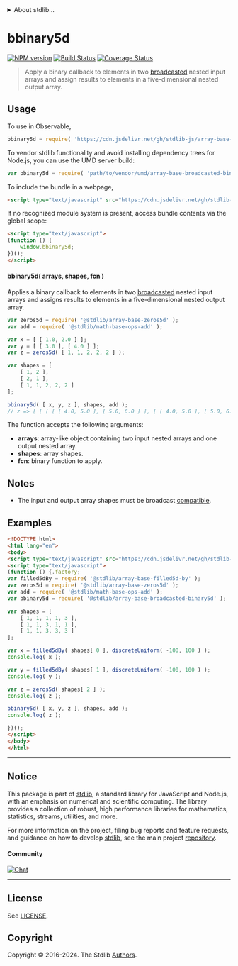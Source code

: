 <!--

@license Apache-2.0

Copyright (c) 2023 The Stdlib Authors.

Licensed under the Apache License, Version 2.0 (the "License");
you may not use this file except in compliance with the License.
You may obtain a copy of the License at

   http://www.apache.org/licenses/LICENSE-2.0

Unless required by applicable law or agreed to in writing, software
distributed under the License is distributed on an "AS IS" BASIS,
WITHOUT WARRANTIES OR CONDITIONS OF ANY KIND, either express or implied.
See the License for the specific language governing permissions and
limitations under the License.

-->


<details>
  <summary>
    About stdlib...
  </summary>
  <p>We believe in a future in which the web is a preferred environment for numerical computation. To help realize this future, we've built stdlib. stdlib is a standard library, with an emphasis on numerical and scientific computation, written in JavaScript (and C) for execution in browsers and in Node.js.</p>
  <p>The library is fully decomposable, being architected in such a way that you can swap out and mix and match APIs and functionality to cater to your exact preferences and use cases.</p>
  <p>When you use stdlib, you can be absolutely certain that you are using the most thorough, rigorous, well-written, studied, documented, tested, measured, and high-quality code out there.</p>
  <p>To join us in bringing numerical computing to the web, get started by checking us out on <a href="https://github.com/stdlib-js/stdlib">GitHub</a>, and please consider <a href="https://opencollective.com/stdlib">financially supporting stdlib</a>. We greatly appreciate your continued support!</p>
</details>

# bbinary5d

[![NPM version][npm-image]][npm-url] [![Build Status][test-image]][test-url] [![Coverage Status][coverage-image]][coverage-url] <!-- [![dependencies][dependencies-image]][dependencies-url] -->

> Apply a binary callback to elements in two [broadcasted][@stdlib/array/base/broadcast-array] nested input arrays and assign results to elements in a five-dimensional nested output array.

<section class="intro">

</section>

<!-- /.intro -->



<section class="usage">

## Usage

To use in Observable,

```javascript
bbinary5d = require( 'https://cdn.jsdelivr.net/gh/stdlib-js/array-base-broadcasted-binary5d@v0.2.0-umd/browser.js' )
```

To vendor stdlib functionality and avoid installing dependency trees for Node.js, you can use the UMD server build:

```javascript
var bbinary5d = require( 'path/to/vendor/umd/array-base-broadcasted-binary5d/index.js' )
```

To include the bundle in a webpage,

```html
<script type="text/javascript" src="https://cdn.jsdelivr.net/gh/stdlib-js/array-base-broadcasted-binary5d@v0.2.0-umd/browser.js"></script>
```

If no recognized module system is present, access bundle contents via the global scope:

```html
<script type="text/javascript">
(function () {
    window.bbinary5d;
})();
</script>
```

#### bbinary5d( arrays, shapes, fcn )

Applies a binary callback to elements in two [broadcasted][@stdlib/array/base/broadcast-array] nested input arrays and assigns results to elements in a five-dimensional nested output array.

```javascript
var zeros5d = require( '@stdlib/array-base-zeros5d' );
var add = require( '@stdlib/math-base-ops-add' );

var x = [ [ 1.0, 2.0 ] ];
var y = [ [ 3.0 ], [ 4.0 ] ];
var z = zeros5d( [ 1, 1, 2, 2, 2 ] );

var shapes = [
    [ 1, 2 ],
    [ 2, 1 ],
    [ 1, 1, 2, 2, 2 ]
];

bbinary5d( [ x, y, z ], shapes, add );
// z => [ [ [ [ [ 4.0, 5.0 ], [ 5.0, 6.0 ] ], [ [ 4.0, 5.0 ], [ 5.0, 6.0 ] ] ] ] ]
```

The function accepts the following arguments:

-   **arrays**: array-like object containing two input nested arrays and one output nested array.
-   **shapes**: array shapes.
-   **fcn**: binary function to apply.

</section>

<!-- /.usage -->

<section class="notes">

## Notes

-   The input and output array shapes must be broadcast [compatible][@stdlib/ndarray/base/broadcast-shapes].

</section>

<!-- /.notes -->

<section class="examples">

## Examples

<!-- eslint no-undef: "error" -->

```html
<!DOCTYPE html>
<html lang="en">
<body>
<script type="text/javascript" src="https://cdn.jsdelivr.net/gh/stdlib-js/random-base-discrete-uniform@umd/browser.js"></script>
<script type="text/javascript">
(function () {.factory;
var filled5dBy = require( '@stdlib/array-base-filled5d-by' );
var zeros5d = require( '@stdlib/array-base-zeros5d' );
var add = require( '@stdlib/math-base-ops-add' );
var bbinary5d = require( '@stdlib/array-base-broadcasted-binary5d' );

var shapes = [
    [ 1, 1, 1, 1, 3 ],
    [ 1, 1, 3, 1, 1 ],
    [ 1, 1, 3, 3, 3 ]
];

var x = filled5dBy( shapes[ 0 ], discreteUniform( -100, 100 ) );
console.log( x );

var y = filled5dBy( shapes[ 1 ], discreteUniform( -100, 100 ) );
console.log( y );

var z = zeros5d( shapes[ 2 ] );
console.log( z );

bbinary5d( [ x, y, z ], shapes, add );
console.log( z );

})();
</script>
</body>
</html>
```

</section>

<!-- /.examples -->

<!-- Section for related `stdlib` packages. Do not manually edit this section, as it is automatically populated. -->

<section class="related">

</section>

<!-- /.related -->

<!-- Section for all links. Make sure to keep an empty line after the `section` element and another before the `/section` close. -->


<section class="main-repo" >

* * *

## Notice

This package is part of [stdlib][stdlib], a standard library for JavaScript and Node.js, with an emphasis on numerical and scientific computing. The library provides a collection of robust, high performance libraries for mathematics, statistics, streams, utilities, and more.

For more information on the project, filing bug reports and feature requests, and guidance on how to develop [stdlib][stdlib], see the main project [repository][stdlib].

#### Community

[![Chat][chat-image]][chat-url]

---

## License

See [LICENSE][stdlib-license].


## Copyright

Copyright &copy; 2016-2024. The Stdlib [Authors][stdlib-authors].

</section>

<!-- /.stdlib -->

<!-- Section for all links. Make sure to keep an empty line after the `section` element and another before the `/section` close. -->

<section class="links">

[npm-image]: http://img.shields.io/npm/v/@stdlib/array-base-broadcasted-binary5d.svg
[npm-url]: https://npmjs.org/package/@stdlib/array-base-broadcasted-binary5d

[test-image]: https://github.com/stdlib-js/array-base-broadcasted-binary5d/actions/workflows/test.yml/badge.svg?branch=v0.2.0
[test-url]: https://github.com/stdlib-js/array-base-broadcasted-binary5d/actions/workflows/test.yml?query=branch:v0.2.0

[coverage-image]: https://img.shields.io/codecov/c/github/stdlib-js/array-base-broadcasted-binary5d/main.svg
[coverage-url]: https://codecov.io/github/stdlib-js/array-base-broadcasted-binary5d?branch=main

<!--

[dependencies-image]: https://img.shields.io/david/stdlib-js/array-base-broadcasted-binary5d.svg
[dependencies-url]: https://david-dm.org/stdlib-js/array-base-broadcasted-binary5d/main

-->

[chat-image]: https://img.shields.io/gitter/room/stdlib-js/stdlib.svg
[chat-url]: https://app.gitter.im/#/room/#stdlib-js_stdlib:gitter.im

[stdlib]: https://github.com/stdlib-js/stdlib

[stdlib-authors]: https://github.com/stdlib-js/stdlib/graphs/contributors

[umd]: https://github.com/umdjs/umd
[es-module]: https://developer.mozilla.org/en-US/docs/Web/JavaScript/Guide/Modules

[deno-url]: https://github.com/stdlib-js/array-base-broadcasted-binary5d/tree/deno
[deno-readme]: https://github.com/stdlib-js/array-base-broadcasted-binary5d/blob/deno/README.md
[umd-url]: https://github.com/stdlib-js/array-base-broadcasted-binary5d/tree/umd
[umd-readme]: https://github.com/stdlib-js/array-base-broadcasted-binary5d/blob/umd/README.md
[esm-url]: https://github.com/stdlib-js/array-base-broadcasted-binary5d/tree/esm
[esm-readme]: https://github.com/stdlib-js/array-base-broadcasted-binary5d/blob/esm/README.md
[branches-url]: https://github.com/stdlib-js/array-base-broadcasted-binary5d/blob/main/branches.md

[stdlib-license]: https://raw.githubusercontent.com/stdlib-js/array-base-broadcasted-binary5d/main/LICENSE

[@stdlib/array/base/broadcast-array]: https://github.com/stdlib-js/array-base-broadcast-array/tree/umd

[@stdlib/ndarray/base/broadcast-shapes]: https://github.com/stdlib-js/ndarray-base-broadcast-shapes/tree/umd

</section>

<!-- /.links -->
